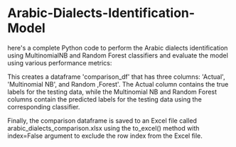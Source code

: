 # Arabic-Dialects-Identification-Model
here's a complete Python code to perform the Arabic dialects identification using MultinomialNB and Random Forest classifiers and evaluate the model using various performance metrics:

This creates a dataframe 'comparison_df' that has three columns: 'Actual', 'Multinomial NB', and Random ,Forest'. The Actual column contains the true labels for the testing data, while the Multinomial NB and Random Forest columns contain the predicted labels for the testing data using the corresponding classifier.

Finally, the comparison dataframe is saved to an Excel file called arabic_dialects_comparison.xlsx using the to_excel() method with index=False argument to exclude the row index from the Excel file.
